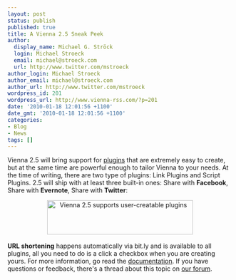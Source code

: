 ```yaml
---
layout: post
status: publish
published: true
title: A Vienna 2.5 Sneak Peek
author:
  display_name: Michael G. Ströck
  login: Michael Stroeck
  email: michael@stroeck.com
  url: http://www.twitter.com/mstroeck
author_login: Michael Stroeck
author_email: michael@stroeck.com
author_url: http://www.twitter.com/mstroeck
wordpress_id: 201
wordpress_url: http://www.vienna-rss.com/?p=201
date: '2010-01-18 12:01:56 +1100'
date_gmt: '2010-01-18 12:01:56 +1100'
categories:
- Blog
- News
tags: []
---
```

<p>Vienna 2.5 will bring support for <a href="http://www.vienna-rss.com/?page_id=120">plugins</a> that are extremely easy to create, but at the same time are powerful enough to tailor Vienna to your needs. At the time of writing, there are two type of plugins: Link Plugins and Script Plugins. 2.5 will ship with at least three built-in ones: Share with <strong>Facebook</strong>, Share with <strong>Evernote</strong>, Share with <strong>Twitter</strong>:<br />
<center><img alt="Vienna 2.5 supports user-creatable plugins" src="http://www.vienna-rss.com/img/plugins.png" title="Vienna 2.5 supports user-creatable plugins" width="327" height="77" /></center><br />
<strong>URL shortening</strong> happens automatically via bit.ly and is available to all plugins, all you need to do is a click a checkbox when you are creating yours. For more information, go read the <a href="http://www.vienna-rss.com/?page_id=120">documentation</a>. If you have questions or feedback, there's a thread about this topic on <a href="https://forums.cocoaforge.com/viewtopic.php?f=18&t=21783">our forum</a>.</p>
